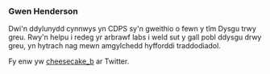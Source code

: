 ### Gwen Henderson

Dwi'n ddylunydd cynnwys yn CDPS sy'n gweithio o fewn y tîm Dysgu trwy greu. Rwy'n helpu i redeg yr arbrawf labs i weld sut y gall pobl ddysgu drwy greu, yn hytrach nag mewn amgylchedd hyfforddi traddodiadol.

Fy enw yw [cheesecake_b](https://twitter.com/cheesecake_b) ar Twitter. 

